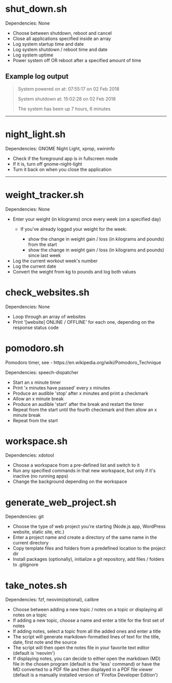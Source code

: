 <h1>shut_down.sh</h1>
<p>Dependencies: None</p>

<ul>
  <li>Choose between shutdown, reboot and cancel</li>
  <li>Close all applications specified inside an array</li>
  <li>Log system startup time and date</li>
  <li>Log system shutdown / reboot time and date</li>
  <li>Log system uptime</li>
  <li>Power system off OR reboot after a specified amount of time</li>
</ul>

<h2>Example log output</h2>
<blockquote>
<p>System powered on at: 07:55:17 on 02 Feb 2018</p>
<p>System shutdown at: 15:02:28 on 02 Feb 2018</p>
<p>The system has been up 7 hours, 6 minutes</p>
</blockquote>

<hr>

<h1>night_light.sh</h1>
<p>Dependencies: GNOME Night Light, xprop, xwininfo</p>

<ul>
  <li>Check if the foreground app is in fullscreen mode</li>
  <li>If it is, turn off gnome-night-light</li>
  <li>Turn it back on when you close the application</li>
</ul>

<hr>

<h1>weight_tracker.sh</h1>
<p>Dependencies: None</p>

<ul>
  <li>Enter your weight (in kilograms) once every week (on a specified day)</li>
  <ul>
      <li>If you've already logged your weight for the week:</li>
        <ul>
            <li>show the change in weight gain / loss (in kilograms and pounds) from the start </li>
            <li>show the change in weight gain / loss (in kilograms and pounds) since last week</li>
        </ul>
  </ul>
  <li>Log the current workout week's number</li>
  <li>Log the current date</li>
  <li>Convert the weight from kg to pounds and log both values</li>
</ul>

<h1>check_websites.sh</h1>
<p>Dependencies: None</p>

<ul>
  <li>Loop through an array of websites</li>
  <li>Print '[website] ONLINE / OFFLINE' for each one, depending on the response status code</li>
</ul>

<h1>pomodoro.sh</h1>
<p>Pomodoro timer, see - https://en.wikipedia.org/wiki/Pomodoro_Technique</p>
<p>Dependencies: speech-dispatcher</p>

<ul>
  <li>Start an x minute timer</li>
  <li>Print 'x minutes have passed' every x minutes</li>
  <li>Produce an audible 'stop' after x minutes and print a checkmark</li>
  <li>Allow an x minute break</li>
  <li>Produce an audible 'start' after the break and restart the timer</li>
  <li>Repeat from the start until the fourth checkmark and then allow an x minute break</li>
  <li>Repeat from the start</li>
</ul>

<h1>workspace.sh</h1>
<p>Dependencies: xdotool</p>

<ul>
  <li>Choose a workspace from a pre-defined list and switch to it</li>
  <li>Run any specified commands in that new workspace, but only if it's inactive (no running apps)</li>
  <li>Change the background depending on the workspace</li>
</ul>

<h1>generate_web_project.sh</h1>
<p>Dependencies: git</p>

<ul>
  <li>Choose the type of web project you're starting (Node.js app, WordPress website, static site, etc.)</li>
  <li>Enter a project name and create a directory of the same name in the current directory</li>
  <li>Copy template files and folders from a predefined location to the project dir</li>
  <li>Install packages (optionally), initialize a git repository, add files / folders to .gitignore</li>
</ul>

<h1>take_notes.sh</h1>
<p>Dependencies: fzf, neovim(optional), calibre</p>

<ul>
  <li>Choose between adding a new topic / notes on a topic or displaying all notes on a topic</li>
  <li>If adding a new topic, choose a name and enter a title for the first set of notes</li>
  <li>If adding notes, select a topic from all the added ones and enter a title</li>
  <li>The script will generate markdown-formatted lines of text for the title, date, first note and the source</li>
  <li>The script will then open the notes file in your favorite text editor (default is 'neovim')</li>
  <li>If displaying notes, you can decide to either open the markdown (MD) file in the chosen program (default is the 'less' command) or have the MD converted to a PDF file and then displayed in a PDF file viewer (default is a manually installed version of 'Firefox Developer Edition')</li>
</ul>

